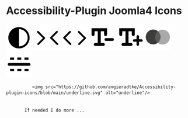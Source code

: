 
  <h1>  Accessibility-Plugin Joomla4 Icons </h1>
  <img src="https://github.com/angieradtke/Accessibility-plugin-icons/blob/main/invert.svg" alt="Invert Color"/>

  <img src="https://github.com/angieradtke/Accessibility-plugin-icons/blob/main/signspacedecrease.svg" alt="Space words decrease"/>
   <img src="https://github.com/angieradtke/Accessibility-plugin-icons/blob/main/signspaceincrease.svg" alt="Space words increase"/>
      <img src="https://github.com/angieradtke/Accessibility-plugin-icons/blob/main/textdecrease.svg" alt="Text decrease"/>
            <img src="https://github.com/angieradtke/Accessibility-plugin-icons/blob/main/textincrease.svg" alt="Text increase"/>
                        <img src="https://github.com/angieradtke/Accessibility-plugin-icons/blob/main/grayscale.svg" alt="Grayscale"/>
               <img src="https://github.com/angieradtke/Accessibility-plugin-icons/blob/main/ruler.svg" alt="Lineruler"/>
        
        
        
              <img src="https://github.com/angieradtke/Accessibility-plugin-icons/blob/main/underline.svg" alt="underline"/>
        
     
           If needed I do more ...

